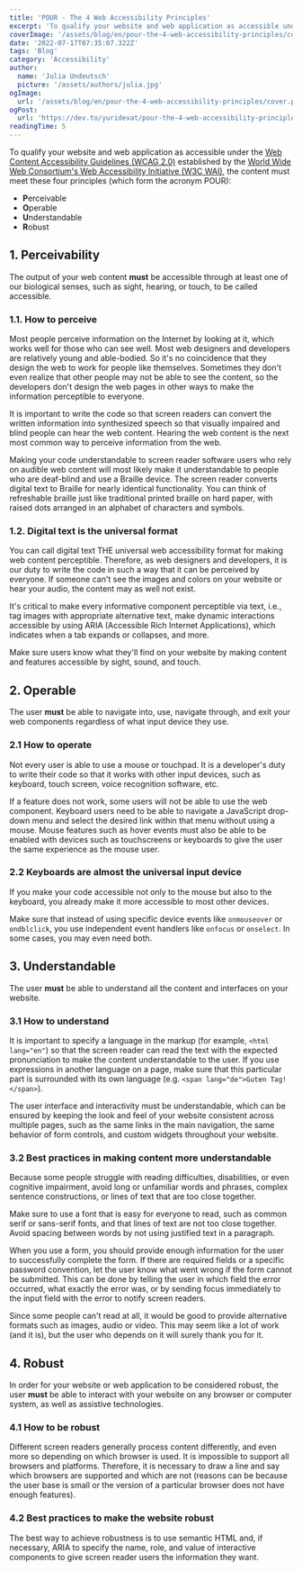 ```yaml
---
title: 'POUR - The 4 Web Accessibility Principles'
excerpt: 'To qualify your website and web application as accessible under the Web Content Accessibility Guidelines (WCAG 2.0) established by the World Wide Web Consortium’s Web Accessibility Initiative (W3C WAI), the content must meet these four principles (which form the acronym POUR)...'
coverImage: '/assets/blog/en/pour-the-4-web-accessibility-principles/cover.png'
date: '2022-07-17T07:35:07.322Z'
tags: 'Blog'
category: 'Accessibility'
author:
  name: 'Julia Undeutsch'
  picture: '/assets/authors/julia.jpg'
ogImage:
  url: '/assets/blog/en/pour-the-4-web-accessibility-principles/cover.png'
ogPost:
  url: 'https://dev.to/yuridevat/pour-the-4-web-accessibility-principles-edp'
readingTime: 5
---
```


To qualify your website and web application as accessible under the [Web Content Accessibility Guidelines (WCAG 2.0)](https://www.w3.org/TR/WCAG20/) established by the [World Wide Web Consortium's Web Accessibility Initiative (W3C WAI)](https://www.w3.org/WAI/), the content must meet these four principles (which form the acronym POUR):

- **P**erceivable
- **O**perable
- **U**nderstandable
- **R**obust

## 1. Perceivability

The output of your web content **must** be accessible through at least one of our biological senses, such as sight, hearing, or touch, to be called accessible.

### 1.1. How to perceive

Most people perceive information on the Internet by looking at it, which works well for those who can see well. Most web designers and developers are relatively young and able-bodied. So it's no coincidence that they design the web to work for people like themselves. Sometimes they don't even realize that other people may not be able to see the content, so the developers don't design the web pages in other ways to make the information perceptible to everyone.

It is important to write the code so that screen readers can convert the written information into synthesized speech so that visually impaired and blind people can hear the web content. Hearing the web content is the next most common way to perceive information from the web.

Making your code understandable to screen reader software users who rely on audible web content will most likely make it understandable to people who are deaf-blind and use a Braille device. The screen reader converts digital text to Braille for nearly identical functionality. You can think of refreshable braille just like traditional printed braille on hard paper, with raised dots arranged in an alphabet of characters and symbols.

### 1.2. Digital text is the universal format

You can call digital text THE universal web accessibility format for making web content perceptible. Therefore, as web designers and developers, it is our duty to write the code in such a way that it can be perceived by everyone. If someone can't see the images and colors on your website or hear your audio, the content may as well not exist.

It's critical to make every informative component perceptible via text, i.e., tag images with appropriate alternative text, make dynamic interactions accessible by using ARIA (Accessible Rich Internet Applications), which indicates when a tab expands or collapses, and more.

Make sure users know what they'll find on your website by making content and features accessible by sight, sound, and touch.

## 2. Operable

The user **must** be able to navigate into, use, navigate through, and exit your web components regardless of what input device they use.

### 2.1 How to operate

Not every user is able to use a mouse or touchpad. It is a developer's duty to write their code so that it works with other input devices, such as keyboard, touch screen, voice recognition software, etc.

If a feature does not work, some users will not be able to use the web component. Keyboard users need to be able to navigate a JavaScript drop-down menu and select the desired link within that menu without using a mouse. Mouse features such as hover events must also be able to be enabled with devices such as touchscreens or keyboards to give the user the same experience as the mouse user.

### 2.2 Keyboards are almost the universal input device

If you make your code accessible not only to the mouse but also to the keyboard, you already make it more accessible to most other devices.

Make sure that instead of using specific device events like `onmouseover` or `ondblclick`, you use independent event handlers like `onfocus` or `onselect`. In some cases, you may even need both.

## 3. Understandable

The user **must** be able to understand all the content and interfaces on your website.

### 3.1 How to understand

It is important to specify a language in the markup (for example, `<html lang="en"`) so that the screen reader can read the text with the expected pronunciation to make the content understandable to the user. If you use expressions in another language on a page, make sure that this particular part is surrounded with its own language (e.g. `<span lang="de">Guten Tag!</span>`).

The user interface and interactivity must be understandable, which can be ensured by keeping the look and feel of your website consistent across multiple pages, such as the same links in the main navigation, the same behavior of form controls, and custom widgets throughout your website.

### 3.2 Best practices in making content more understandable

Because some people struggle with reading difficulties, disabilities, or even cognitive impairment, avoid long or unfamiliar words and phrases, complex sentence constructions, or lines of text that are too close together.

Make sure to use a font that is easy for everyone to read, such as common serif or sans-serif fonts, and that lines of text are not too close together. Avoid spacing between words by not using justified text in a paragraph.

When you use a form, you should provide enough information for the user to successfully complete the form. If there are required fields or a specific password convention, let the user know what went wrong if the form cannot be submitted. This can be done by telling the user in which field the error occurred, what exactly the error was, or by sending focus immediately to the input field with the error to notify screen readers.

Since some people can't read at all, it would be good to provide alternative formats such as images, audio or video. This may seem like a lot of work (and it is), but the user who depends on it will surely thank you for it.

## 4. Robust

In order for your website or web application to be considered robust, the user **must** be able to interact with your website on any browser or computer system, as well as assistive technologies.

### 4.1 How to be robust

Different screen readers generally process content differently, and even more so depending on which browser is used.
It is impossible to support all browsers and platforms. Therefore, it is necessary to draw a line and say which browsers are supported and which are not (reasons can be because the user base is small or the version of a particular browser does not have enough features).

### 4.2 Best practices to make the website robust

The best way to achieve robustness is to use semantic HTML and, if necessary, ARIA to specify the name, role, and value of interactive components to give screen reader users the information they want.
